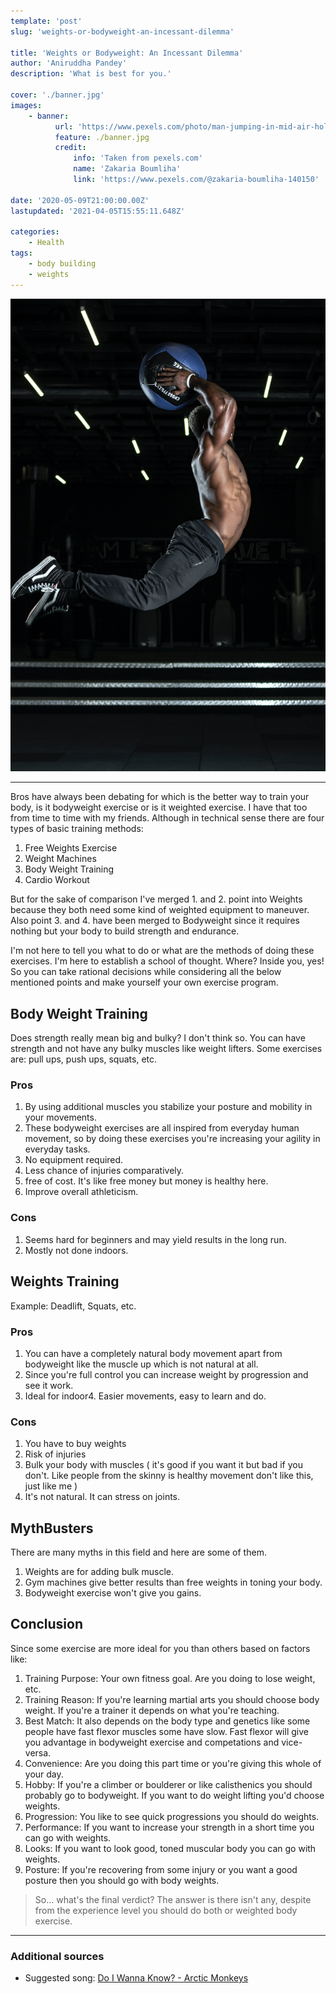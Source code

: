 ```yaml
---
template: 'post'
slug: 'weights-or-bodyweight-an-incessant-dilemma'

title: 'Weights or Bodyweight: An Incessant Dilemma'
author: 'Aniruddha Pandey'
description: 'What is best for you.'

cover: './banner.jpg'
images:
    - banner:
          url: 'https://www.pexels.com/photo/man-jumping-in-mid-air-holding-blue-ball-above-his-head-2827400/'
          feature: ./banner.jpg
          credit:
              info: 'Taken from pexels.com'
              name: 'Zakaria Boumliha'
              link: 'https://www.pexels.com/@zakaria-boumliha-140150'

date: '2020-05-09T21:00:00.00Z'
lastupdated: '2021-04-05T15:55:11.648Z'

categories:
    - Health
tags:
    - body building
    - weights
---
```


![Man Jumping in Mid Air Holding Blue Ball Above His Head](./banner.jpg)

---

Bros have always been debating for which is the better way to train your body, is it bodyweight exercise or is it weighted exercise. I have that too from time to time with my friends. Although in technical sense there are four types of basic training methods:

1. Free Weights Exercise
2. Weight Machines
3. Body Weight Training
4. Cardio Workout

But for the sake of comparison I've merged 1. and 2. point into Weights because they both need some kind of weighted equipment to maneuver. Also point 3. and 4. have been merged to Bodyweight since it requires nothing but your body to build strength and endurance.

I'm not here to tell you what to do or what are the methods of doing these exercises. I'm here to establish a school of thought. Where? Inside you, yes! So you can take rational decisions while considering all the below mentioned points and make yourself your own exercise program.

## Body Weight Training 

Does strength really mean big and bulky? I don't think so. You can have strength and not have any bulky muscles like weight lifters. Some exercises are: pull ups, push ups, squats, etc.

### Pros

1. By using additional muscles you stabilize your posture and mobility in your movements.
2. These bodyweight exercises are all inspired from everyday human movement, so by doing these exercises you're increasing your agility in everyday tasks.
3. No equipment required.
4. Less chance of injuries comparatively.
5. free of cost. It's like free money but money is healthy here.
6. Improve overall athleticism.

### Cons

1. Seems hard for beginners and may yield results in the long run.
2. Mostly not done indoors.

## Weights Training 

Example: Deadlift, Squats, etc.

### Pros

1. You can have a completely natural body movement apart from bodyweight like the muscle up which is not natural at all.
2. Since you're full control you can increase weight by progression and see it work.
3. Ideal for indoor4. Easier movements, easy to learn and do.

### Cons

1. You have to buy weights
2. Risk of injuries
3. Bulk your body with muscles ( it's good if you want it but bad if you don't. Like people from the skinny is healthy movement don't like this, just like me )
4. It's not natural. It can stress on joints.

## MythBusters

There are many myths in this field and here are some of them.

1. Weights are for adding bulk muscle.
2. Gym machines give better results than free weights in toning your body.
3. Bodyweight exercise won't give you gains.

## Conclusion

Since some exercise are more ideal for you than others based on factors like:

1. Training Purpose: Your own fitness goal. Are you doing to lose weight, etc.
2. Training Reason: If you're learning martial arts you should choose body weight. If you're a trainer it depends on what you're teaching.
3. Best Match: It also depends on the body type and genetics like some people have fast flexor muscles some have slow. Fast flexor will give you advantage in bodyweight exercise and competations and vice-versa.
4. Convenience: Are you doing this part time or you're giving this whole of your day.
5. Hobby: If you're a climber or boulderer or like calisthenics you should probably go to bodyweight. If you want to do weight lifting you'd choose weights.
6. Progression: You like to see quick progressions you should do weights.
7. Performance: If you want to increase your strength in a short time you can go with weights.
8. Looks: If you want to look good, toned muscular body you can go with weights.
9. Posture: If you're recovering from some injury or you want a good posture then you should go with body weights.

> So... what's the final verdict? The answer is there isn't any, despite from the experience level you should do both or weighted body exercise.

---

### Additional sources

-   Suggested song: [Do I Wanna Know? - Arctic Monkeys](https://youtu.be/bpOSxM0rNPM)
